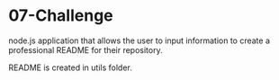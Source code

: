 # 07-Challenge
node.js application that allows the user to input information to create a professional README for their repository.

README is created in utils folder.
